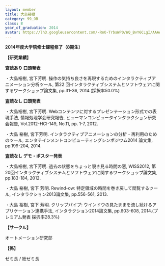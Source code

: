 ```yaml
---
layout: member
title: 大島裕樹
category: 99_OB
class: 8
year_of_graduation: 2014
avatar: https://lh3.googleusercontent.com/-RoO-TrbsWP0/WQ_BvY6CLgI/AAAAAAAAqM0/QYSSPhWFRsMi_VD37p2o_tdPDd9aviMTACLcB/p-s300/oshima_2013.jpg
---
```

**2014年度大学院修士課程修了（8期生）**

<strong>【研究業績】</strong>

<strong>査読あり 口頭発表</strong>

・大島裕樹, 宮下芳明. 操作の気持ち良さを再現するためのインタラクティブアニメーション分析ツール, 第22 回インタラクティブシステムとソフトウェアに関するワークショップ論文集, pp.31-36, 2014.(採択率50.0%)



<strong>査読なし 口頭発表</strong>

・大島裕樹, 宮下芳明. Webコンテンツに対するプレゼンテーション形式での表現手法, 情報処理学会研究報告, ヒューマンコンピュータインタラクション研究会報告, Vol.2012-HCI-149, No.11, pp. 1-7, 2012.



・大島 裕樹, 宮下芳明. インタラクティブアニメーションの分析・再利用のためのツール, エンタテインメントコンピューティングシンポジウム2014 論文集, pp.199-204, 2014.



<strong>査読なし デモ・ポスター発表</strong>

・大島裕樹, 宮下芳明. 過去の状態をちょっと覗き見る時間の窓, WISS2012, 第20回インタラクティブシステムとソフトウェアに関するワークショップ論文集, pp.183-184, 2012.



・大島 裕樹, 宮下 芳明. Rewind-ow: 特定領域の時間を巻き戻して閲覧するツール, インタラクション2013論文集, pp.556-561, 2013.



・大島 裕樹, 宮下 芳明. クリップパイプ: ウインドウの見たままを流し続けるアプリケーション連携手法, インタラクション2014論文集, pp.603-608, 2014.(プレミアム発表 採択率28.3%)



<strong>【サークル】</strong>

オートメーション研究部



<strong>【係】</strong>

ゼミ長 / 総ゼミ長